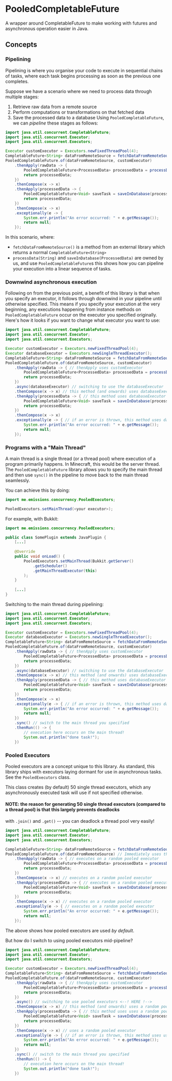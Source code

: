 # PooledCompletableFuture
A wrapper around CompletableFuture to make working with futures and asynchronous operation easier in Java.

## Concepts
### Pipelining
Pipelining is where you organise your code to execute in sequential chains of tasks, where each task
begins processing as soon as the previous one completes.

Suppose we have a scenario where we need to process data through multiple stages:
1. Retrieve raw data from a remote source
2. Perform computations or transformations on that fetched data
3. Save the processed data to a database
Using `PooledCompletableFuture`, we can *pipeline* these stages as follows:

```java
import java.util.concurrent.CompletableFuture;
import java.util.concurrent.Executor;
import java.util.concurrent.Executors;

Executor customExecutor = Executors.newFixedThreadPool(4);
CompletableFuture<String> dataFromRemoteSource = fetchDataFromRemoteSource();
PooledCompletableFuture.of(dataFromRemoteSource, customExecutor)
    .thenApply(rawData -> {
        PooledCompletableFuture<ProcessedData> processedData = processData(rawData);
        return processedData;
    })
    .thenCompose(x -> x)
    .thenApply(processedData -> {
        PooledCompletableFuture<Void> saveTask = saveInDatabase(processedData);
        return processedData;
    })
    .thenCompose(x -> x)
    .exceptionally(e -> {
        System.err.println("An error occurred: " + e.getMessage());
        return null;
    });
```
In this scenario, where:
- `fetchDataFromRemoteSource()` is a method from an external library which returns a normal `CompletableFuture<String>`
- `processData(String)` and `saveInDatabase(ProcessedData)` are owned by us, and use `PooledCompletableFuture`s
this shows how you can pipeline your execution into a linear sequence of tasks.
### Downwind asynchronous execution
Following on from the previous point, a benefit of this library is that when you specify an executor, it follows through downwind in your pipeline until otherwise specified.
This means if you specify your execution at the very beginning, any executions happening from instance methods on `PooledCompletableFuture` occur on the executor you specified originally.
Here's how it looks if you want to change what executor you want to use:
```java
import java.util.concurrent.CompletableFuture;
import java.util.concurrent.Executor;
import java.util.concurrent.Executors;

Executor customExecutor = Executors.newFixedThreadPool(4);
Executor databaseExecutor = Executors.newSingleThreadExecutor();
CompletableFuture<String> dataFromRemoteSource = fetchDataFromRemoteSource();
PooledCompletableFuture.of(dataFromRemoteSource, customExecutor)
    .thenApply(rawData -> { // thenApply uses customExecutor
        PooledCompletableFuture<ProcessedData> processedData = processData(rawData);
        return processedData;
    })
    .async(databaseExecutor) // switching to use the databaseExecutor
    .thenCompose(x -> x) // this method (and onwards) uses databaseExecutor
    .thenApply(processedData -> { // this method uses databaseExecutor
        PooledCompletableFuture<Void> saveTask = saveInDatabase(processedData);
        return processedData;
    })
    .thenCompose(x -> x)
    .exceptionally(e -> { // if an error is thrown, this method uses databaseExecutor
        System.err.println("An error occurred: " + e.getMessage());
        return null;
    });
```
### Programs with a "Main Thread"
A main thread is a single thread (or a thread pool) where execution of a program primarily happens. In Minecraft, this would be the server thread.
The `PooledCompletableFuture` library allows you to specify the main thread and then use `sync()` in the pipeline to move back to the main thread seamlessly.

You can achieve this by doing:

```java
import me.emissions.concurrency.PooledExecutors;

PooledExecutors.setMainThread(<your executor>);
```
For example, with Bukkit:
```java
import me.emissions.concurrency.PooledExecutors;

public class SomePlugin extends JavaPlugin {
    [...]
    
    @Override
    public void onLoad() {
        PooledExecutors.setMainThread(Bukkit.getServer()
            .getScheduler()
            .getMainThreadExecutor(this)
        );
    }
    
    [...]
}
```

Switching to the main thread during pipelining:
```java
import java.util.concurrent.CompletableFuture;
import java.util.concurrent.Executor;
import java.util.concurrent.Executors;

Executor customExecutor = Executors.newFixedThreadPool(4);
Executor databaseExecutor = Executors.newSingleThreadExecutor();
CompletableFuture<String> dataFromRemoteSource = fetchDataFromRemoteSource();
PooledCompletableFuture.of(dataFromRemoteSource, customExecutor)
    .thenApply(rawData -> { // thenApply uses customExecutor
        PooledCompletableFuture<ProcessedData> processedData = processData(rawData);
        return processedData;
    })
    .async(databaseExecutor) // switching to use the databaseExecutor
    .thenCompose(x -> x) // this method (and onwards) uses databaseExecutor
    .thenApply(processedData -> { // this method uses databaseExecutor
        PooledCompletableFuture<Void> saveTask = saveInDatabase(processedData);
        return processedData;
    })
    .thenCompose(x -> x)
    .exceptionally(e -> { // if an error is thrown, this method uses databaseExecutor
        System.err.println("An error occurred: " + e.getMessage());
        return null;
    })
    .sync() // switch to the main thread you specified
    .thenRun(() -> {
        // execution here occurs on the main thread!
        System.out.println("done task!");
    })
```

### Pooled Executors
Pooled executors are a concept unique to this library. As standard, this library ships with
executors laying dormant for use in asynchronous tasks. See the `PooledExecutors` class.

This class creates (by default) 50 single thread executors, which any asynchronously executed task will use
if not specified otherwise.

#### **NOTE:** the reason for generating 50 single thread executors (compared to a thread pool) is that this largely prevents deadlocks
with `.join()` and `.get()` -- you can deadlock a thread pool very easily!

```java
import java.util.concurrent.CompletableFuture;
import java.util.concurrent.Executor;
import java.util.concurrent.Executors;

CompletableFuture<String> dataFromRemoteSource = fetchDataFromRemoteSource();
PooledCompletableFuture.of(dataFromRemoteSource) // Immediately uses the pooled executors
    .thenApply(rawData -> { // executes on a random pooled executor
        PooledCompletableFuture<ProcessedData> processedData = processData(rawData);
        return processedData;
    })
    .thenCompose(x -> x) // executes on a random pooled executor
    .thenApply(processedData -> { // executes on a random pooled executor
        PooledCompletableFuture<Void> saveTask = saveInDatabase(processedData);
        return processedData;
    })
    .thenCompose(x -> x) // executes on a random pooled executor
    .exceptionally(e -> { // executes on a random pooled executor
        System.err.println("An error occurred: " + e.getMessage());
        return null;
    });
```
The above shows how pooled executors are used *by default*.

But how do I switch to using pooled executors mid-pipeline?
```java
import java.util.concurrent.CompletableFuture;
import java.util.concurrent.Executor;
import java.util.concurrent.Executors;

Executor customExecutor = Executors.newFixedThreadPool(4);
CompletableFuture<String> dataFromRemoteSource = fetchDataFromRemoteSource();
PooledCompletableFuture.of(dataFromRemoteSource, customExecutor)
    .thenApply(rawData -> { // thenApply uses customExecutor
        PooledCompletableFuture<ProcessedData> processedData = processData(rawData);
        return processedData;
    })
    .async() // switching to use pooled executors <--! HERE !-->
    .thenCompose(x -> x) // this method (and onwards) uses a random pooled executor
    .thenApply(processedData -> { // this method uses uses a random pooled executor
        PooledCompletableFuture<Void> saveTask = saveInDatabase(processedData);
        return processedData;
    })
    .thenCompose(x -> x) // uses a random pooled executor
    .exceptionally(e -> { // if an error is thrown, this method uses uses a random pooled executor
        System.err.println("An error occurred: " + e.getMessage());
        return null;
    })
    .sync() // switch to the main thread you specified
    .thenRun(() -> {
        // execution here occurs on the main thread!
        System.out.println("done task!");
    })
```


